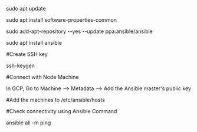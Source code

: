 sudo apt update

sudo apt install software-properties-common

sudo add-apt-repository --yes --update ppa:ansible/ansible

sudo apt install ansible



#Create SSH key

ssh-keygen

#Connect with Node Machine

In GCP, Go to Machine --> Metadata --> Add the Ansible master's public key

#Add the machines to /etc/ansible/hosts

#Check connectivity using Ansible Command

ansible all -m ping
